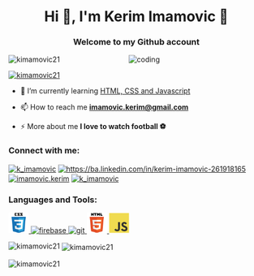 <h1 align="center">Hi 👋, I'm Kerim Imamovic 👦</h1>
<h3 align="center">Welcome to my Github account</h3>
<img align="right" alt="coding" width="267" src="https://media3.giphy.com/media/qgQUggAC3Pfv687qPC/giphy.gif?cid=790b76113c26b246ec9e17af04b478336bb0af261453d167&rid=giphy.gif&ct=g">

<p align="left"> <img src="https://komarev.com/ghpvc/?username=kimamovic21&label=Profile%20views&color=0e75b6&style=flat" alt="kimamovic21" /> </p>

<p align="left"> <a href="https://github.com/ryo-ma/github-profile-trophy"><img src="https://github-profile-trophy.vercel.app/?username=kimamovic21" alt="kimamovic21" /></a> </p>

- 🌱 I’m currently learning [HTML, CSS and Javascript](https://github.com/kimamovic21/bitology_html_css_js_2022)

- 📫 How to reach me **imamovic.kerim@gmail.com**

- ⚡ More about me **I love to watch football ⚽**

<h3 align="left">Connect with me:</h3>
<p align="left">
<a href="https://codepen.io/k_imamovic" target="blank"><img align="center" src="https://raw.githubusercontent.com/rahuldkjain/github-profile-readme-generator/master/src/images/icons/Social/codepen.svg" alt="k_imamovic" height="30" width="40" /></a>
<a href="https://linkedin.com/in/https://ba.linkedin.com/in/kerim-imamovic-261918165" target="blank"><img align="center" src="https://raw.githubusercontent.com/rahuldkjain/github-profile-readme-generator/master/src/images/icons/Social/linked-in-alt.svg" alt="https://ba.linkedin.com/in/kerim-imamovic-261918165" height="30" width="40" /></a>
<a href="https://fb.com/imamovic.kerim" target="blank"><img align="center" src="https://raw.githubusercontent.com/rahuldkjain/github-profile-readme-generator/master/src/images/icons/Social/facebook.svg" alt="imamovic.kerim" height="30" width="40" /></a>
<a href="https://instagram.com/k_imamovic" target="blank"><img align="center" src="https://raw.githubusercontent.com/rahuldkjain/github-profile-readme-generator/master/src/images/icons/Social/instagram.svg" alt="k_imamovic" height="30" width="40" /></a>
</p>

<h3 align="left">Languages and Tools:</h3>
<p align="left"> <a href="https://www.w3schools.com/css/" target="_blank" rel="noreferrer"> <img src="https://raw.githubusercontent.com/devicons/devicon/master/icons/css3/css3-original-wordmark.svg" alt="css3" width="40" height="40"/> </a> <a href="https://firebase.google.com/" target="_blank" rel="noreferrer"> <img src="https://www.vectorlogo.zone/logos/firebase/firebase-icon.svg" alt="firebase" width="40" height="40"/> </a> <a href="https://git-scm.com/" target="_blank" rel="noreferrer"> <img src="https://www.vectorlogo.zone/logos/git-scm/git-scm-icon.svg" alt="git" width="40" height="40"/> </a> <a href="https://www.w3.org/html/" target="_blank" rel="noreferrer"> <img src="https://raw.githubusercontent.com/devicons/devicon/master/icons/html5/html5-original-wordmark.svg" alt="html5" width="40" height="40"/> </a> <a href="https://developer.mozilla.org/en-US/docs/Web/JavaScript" target="_blank" rel="noreferrer"> <img src="https://raw.githubusercontent.com/devicons/devicon/master/icons/javascript/javascript-original.svg" alt="javascript" width="40" height="40"/> </a> </p>

<p><img align="left" src="https://github-readme-stats.vercel.app/api/top-langs?username=kimamovic21&show_icons=true&locale=en&layout=compact" alt="kimamovic21" /></p>

<p>&nbsp;<img align="center" src="https://github-readme-stats.vercel.app/api?username=kimamovic21&show_icons=true&locale=en" alt="kimamovic21" /></p>

<p><img align="center" src="https://github-readme-streak-stats.herokuapp.com/?user=kimamovic21&" alt="kimamovic21" /></p>

